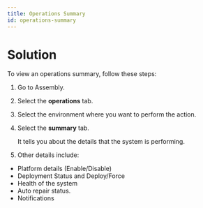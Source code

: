 ```yaml
---
title: Operations Summary
id: operations-summary
---
```


# Solution

To view an operations summary, follow these steps:

1. Go to Assembly.
2. Select the **operations** tab.
3. Select the environment where you want to perform the action.
4. Select the **summary** tab. 
  
    It tells you about the details that the system is performing.
5. Other details include:
  * Platform details (Enable/Disable)
  * Deployment Status and Deploy/Force
  * Health of the system
  * Auto repair status.
  * Notifications

